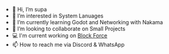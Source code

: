 - 👋 Hi, I’m supa
- 👀 I’m interested in System Lanuages
- 🌱 I’m currently learning Godot and Networking with Nakama
- 💞️ I’m looking to collaborate on Small Projects
- 💻 I'm current working on [Block Force](https://github.com/generic-glitch/BlockForceRemastered)
- 📫 How to reach me via Discord & WhatsApp

